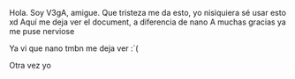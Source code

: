 


Hola. Soy V3gA, amigue.
Que tristeza me da esto, yo nisiquiera sé usar esto xd
Aquí me deja ver el document, a diferencia de nano
A muchas gracias ya me puse nerviose

Ya vi que nano tmbn me deja ver :´(


Otra vez yo
